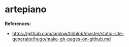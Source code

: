 # artepiano

**References:**

* https://github.com/iamlow/til/blob/master/static-site-generator/hugo/make-gh-pages-on-github.md
